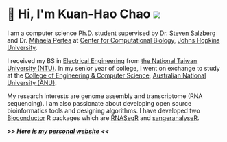 # 👋 Hi, I'm Kuan-Hao Chao <img src="https://kuanhao-chao.github.io/Kuanhao-Chao/kuanhao_chao.png">

I am a computer science Ph.D. student supervised by Dr. [Steven Salzberg](https://scholar.google.com/citations?user=sUVeH-4AAAAJ&hl=en) and Dr. [Mihaela Pertea](https://scholar.google.com/citations?user=fKjqGyEAAAAJ&hl=en) 
at [Center for Computational Biology](https://ccb.jhu.edu), [Johns Hopkins University](https://www.jhu.edu).

I received my BS in [Electrical Engineering](https://web.ee.ntu.edu.tw/eng/index.php) from [the National Taiwan University (NTU)](https://www.ntu.edu.tw/english/index.html). In my senior year of college, I went on exchange to study at the [College of Engineering & Computer Science](https://cecs.anu.edu.au), [Australian National University (ANU)](https://www.anu.edu.au).

My research interests are genome assembly and transcriptome (RNA sequencing). I am also passionate about developing open source bioinformatics tools and designing algorithms. I have developed two [Bioconductor](https://www.bioconductor.org/) R packages which are [RNASeqR](https://ieeexplore.ieee.org/document/8918337) and [sangeranalyseR](https://doi.org/10.1101/2020.05.18.102459).

***>> Here is my [personal website](https://kuanhao-chao.github.io) <<***
